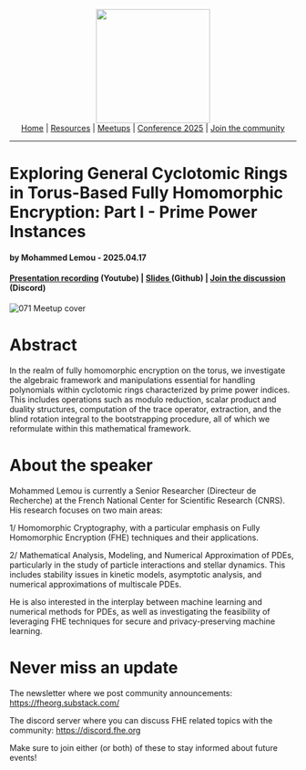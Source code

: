 <!-- Main header navigation -->
<p align="center">
  <img width="200" src="https://user-images.githubusercontent.com/5758427/180978488-db825482-5a58-4c7c-9589-c494a6f0be04.png"><br/>
  <a href="https://fhe-org.github.io">Home</a> | <a href="https://fhe-org.github.io/resources">Resources</a> | <a href="https://fhe-org.github.io/meetups/">Meetups</a> | <a href="https://fhe-org.github.io/conferences/conference-2025/">Conference 2025</a> | <a href="https://fhe-org.github.io/community">Join the community</a>
</p>
<hr/>
<!-- /Main header navigation -->

# Exploring General Cyclotomic Rings in Torus-Based Fully Homomorphic Encryption: Part I - Prime Power Instances
#### by Mohammed Lemou - 2025.04.17
#### <a href="https://www.youtube.com/watch?v=UMLeO_-0Mk8&list=PLnbmMskCVh1chnSM8Jjy6Nk3IH6fpn7MM&index=1">Presentation recording</a> (Youtube) | <a href="https://github.com/user-attachments/files/19869100/lemou-FheOrg-04-17-25.pdf">Slides </a> (Github) | <a href="https://discord.fhe.org">Join the discussion</a> (Discord)

![071 Meetup cover](https://github.com/user-attachments/assets/ec2e018d-c3fd-4e95-aad2-e6f36409084b)

# Abstract

In the realm of fully homomorphic encryption on the torus, we investigate the algebraic framework and manipulations essential for handling polynomials within cyclotomic rings characterized by prime power indices. This includes operations such as modulo reduction, scalar product and duality structures, computation of the trace operator, extraction, and the blind rotation integral to the bootstrapping procedure, all of which we reformulate within this mathematical framework.

# About the speaker

Mohammed Lemou is currently a Senior Researcher (Directeur de Recherche) at the French National Center for Scientific Research (CNRS). His research focuses on two main areas: 

1/ Homomorphic Cryptography, with a particular emphasis on Fully Homomorphic Encryption (FHE) techniques and their applications. 

2/ Mathematical Analysis, Modeling, and Numerical Approximation of PDEs, particularly in the study of particle interactions and stellar dynamics. This includes stability issues in kinetic models, asymptotic analysis, and numerical approximations of multiscale PDEs.

He is also interested in the interplay between machine learning and numerical methods for PDEs, as well as investigating the feasibility of leveraging FHE techniques for secure and privacy-preserving machine learning.


# Never miss an update

The newsletter where we post community announcements: https://fheorg.substack.com/

The discord server where you can discuss FHE related topics with the community: https://discord.fhe.org

Make sure to join either (or both) of these to stay informed about future events!

